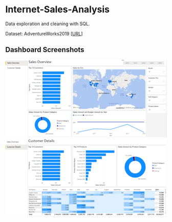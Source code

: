 # Internet-Sales-Analysis
Data exploration and cleaning with SQL.

Dataset: AdventureWorks2019  [[URL](https://github.com/Microsoft/sql-server-samples/releases/download/adventureworks/AdventureWorksDW2019.bak)]

## Dashboard Screenshots

<p align="center">
  <img src="https://github.com/luis-a-miranda/Internet-Sales-Analysis/blob/main/report/sales_overview.PNG">
  <img src="https://github.com/luis-a-miranda/Internet-Sales-Analysis/blob/main/report/customer_details.PNG">
</p>

